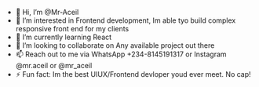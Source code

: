 - 👋 Hi, I’m @Mr-Aceil
- 👀 I’m interested in Frontend development, Im able tyo build complex responsive front end for my clients
- 🌱 I’m currently learning React
- 💞️ I’m looking to collaborate on Any available project out there
- 📫 Reach out to me via WhatsApp +234-8145191317 or Instagram @mr.aceil or @mr_aceil
- ⚡ Fun fact: Im the best UIUX/Frontend devloper youd ever meet. No cap!

<!---
Mr-Aceil/Mr-Aceil is a ✨ special ✨ repository because its `README.md` (this file) appears on your GitHub profile.
You can click the Preview link to take a look at your changes.
--->

